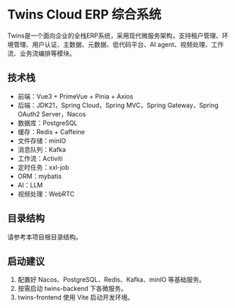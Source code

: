 # Twins Cloud ERP 综合系统

Twins是一个面向企业的全栈ERP系统，采用现代微服务架构，支持租户管理、环境管理、用户认证、主数据、元数据、低代码平台、AI agent、视频处理、工作流、业务流编排等模块。

## 技术栈

- 前端：Vue3 + PrimeVue + Pinia + Axios
- 后端：JDK21，Spring Cloud，Spring MVC，Spring Gateway，Spring OAuth2 Server，Nacos
- 数据库：PostgreSQL
- 缓存：Redis + Caffeine
- 文件存储：minIO
- 消息队列：Kafka
- 工作流：Activiti
- 定时任务：xxl-job
- ORM：mybatis
- AI：LLM
- 视频处理：WebRTC

## 目录结构

请参考本项目根目录结构。

## 启动建议

1. 配置好 Nacos、PostgreSQL、Redis、Kafka、minIO 等基础服务。
2. 按需启动 twins-backend 下各微服务。
3. twins-frontend 使用 Vite 启动开发环境。